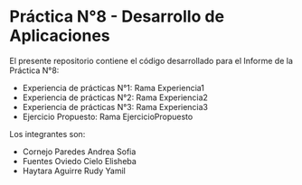 # Práctica N°8 - Desarrollo de Aplicaciones

El presente repositorio contiene el código desarrollado para el Informe de la Práctica N°8:
- Experiencia de prácticas N°1: Rama Experiencia1
- Experiencia de prácticas N°2: Rama Experiencia2
- Experiencia de prácticas N°3: Rama Experiencia3
- Ejercicio Propuesto: Rama EjercicioPropuesto

Los integrantes son:
- Cornejo Paredes Andrea Sofia
- Fuentes Oviedo Cielo Elisheba
- Haytara Aguirre Rudy Yamil
